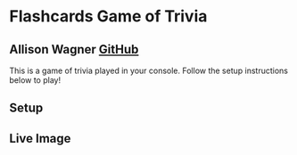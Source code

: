 # Flashcards Game of Trivia 

## Allison Wagner [GitHub]()

This is a game of trivia played in your console. Follow the setup instructions below to play!

## Setup

## Live Image

